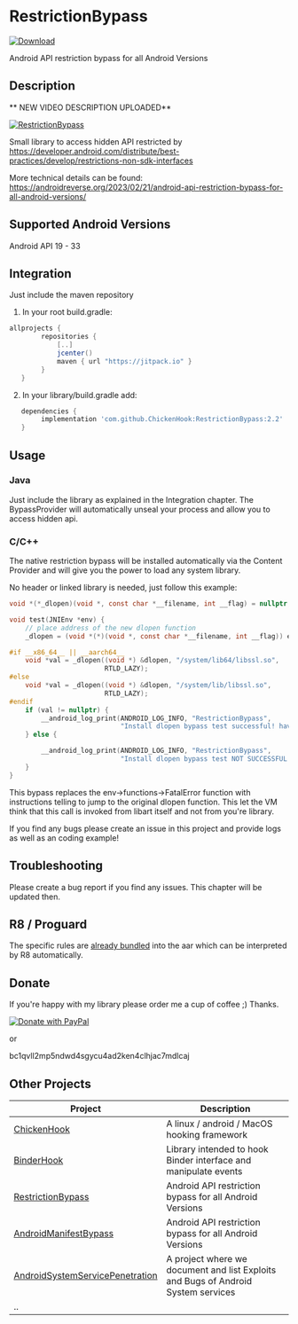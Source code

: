 # RestrictionBypass
[![Download](https://jitpack.io/v/ChickenHook/RestrictionBypass.svg)](https://jitpack.io/#ChickenHook/RestrictionBypass)

Android API restriction bypass for all Android Versions

## Description

** NEW VIDEO DESCRIPTION UPLOADED**

[![RestrictionBypass](https://img.youtube.com/vi/91aobT-RHzY/0.jpg)](https://www.youtube.com/watch?v=91aobT-RHzY "RestrictionBypass")


Small library to access hidden API restricted by https://developer.android.com/distribute/best-practices/develop/restrictions-non-sdk-interfaces

More technical details can be found: https://androidreverse.org/2023/02/21/android-api-restriction-bypass-for-all-android-versions/

## Supported Android Versions

Android API 19 - 33


## Integration

Just include the maven repository

1) In your root build.gradle:
```groovy
allprojects {
        repositories {
            [..]
            jcenter()
            maven { url "https://jitpack.io" }
        }
   }
```
2) In your library/build.gradle add:
```groovy
   dependencies {
        implementation 'com.github.ChickenHook:RestrictionBypass:2.2'
   }
```
## Usage

### Java

Just include the library as explained in the Integration chapter.
The BypassProvider will automatically unseal your process and allow you to access hidden api.

### C/C++

The native restriction bypass will be installed automatically via the Content Provider and will give
you the power to load any system library.

No header or linked library is needed, just follow this example:

```c
void *(*_dlopen)(void *, const char *__filename, int __flag) = nullptr; // will be used to store the function to the new dlopen function

void test(JNIEnv *env) {
    // place address of the new dlopen function
    _dlopen = (void *(*)(void *, const char *__filename, int __flag)) env->functions->FatalError;

#if __x86_64__ || __aarch64__
    void *val = _dlopen((void *) &dlopen, "/system/lib64/libssl.so",
                        RTLD_LAZY);
#else
    void *val = _dlopen((void *) &dlopen, "/system/lib/libssl.so",
                        RTLD_LAZY);
#endif
    if (val != nullptr) {
        __android_log_print(ANDROID_LOG_INFO, "RestrictionBypass",
                            "Install dlopen bypass test successful! have fun!");
    } else {

        __android_log_print(ANDROID_LOG_INFO, "RestrictionBypass",
                            "Install dlopen bypass test NOT SUCCESSFUL! Please provide logs!");
    }
}

```

This bypass replaces the env->functions->FatalError function with instructions telling to jump to the original dlopen function. This let the VM think that
this call is invoked from libart itself and not from you're library.

If you find any bugs please create an issue in this project and provide logs as well as an coding example!

## Troubleshooting

Please create a bug report if you find any issues. This chapter will be updated then.

## R8 / Proguard
The specific rules are [already bundled](restrictionbypass/consumer-rules.pro) into the aar which can be interpreted by R8 automatically.

## Donate

If you're happy with my library please order me a cup of coffee ;) Thanks.

[![Donate with PayPal](https://raw.githubusercontent.com/stefan-niedermann/paypal-donate-button/master/paypal-donate-button.png)](https://www.paypal.com/cgi-bin/webscr?cmd=_s-xclick&hosted_button_id=8UH5MBVYM3J36)

or

bc1qvll2mp5ndwd4sgycu4ad2ken4clhjac7mdlcaj

## Other Projects

| Project                                                                                 | Description                                                                       |
|-----------------------------------------------------------------------------------------|-----------------------------------------------------------------------------------|
| [ChickenHook](https://github.com/ChickenHook/ChickenHook)                               | A linux / android / MacOS hooking framework                                       |
| [BinderHook](https://github.com/ChickenHook/BinderHook)                                 | Library intended to hook Binder interface and manipulate events                   |
| [RestrictionBypass](https://github.com/ChickenHook/RestrictionBypass)                   | Android API restriction bypass for all Android Versions                           |
| [AndroidManifestBypass](https://github.com/ChickenHook/AndroidManifestBypass)           | Android API restriction bypass for all Android Versions                           |
| [AndroidSystemServicePenetration](https://github.com/ChickenHook/AndroidSystemServicePenetration) | A project where we document and list Exploits and Bugs of Android System services |
| ..                                                                                      |                                                                                   |
